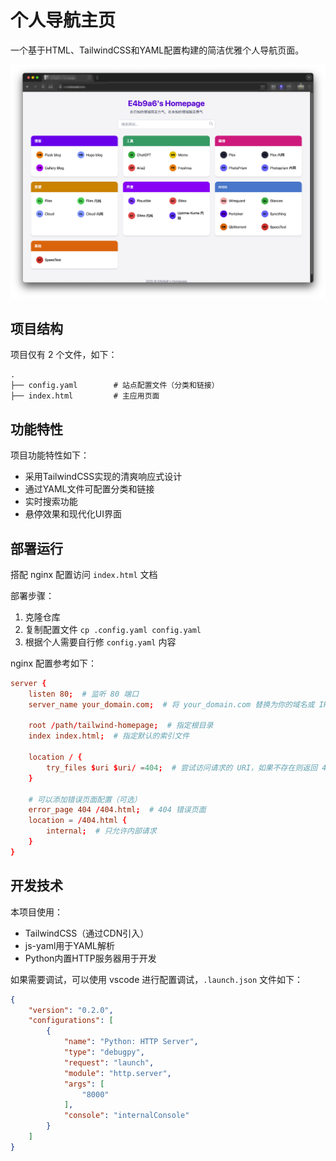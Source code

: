 # 个人导航主页

一个基于HTML、TailwindCSS和YAML配置构建的简洁优雅个人导航页面。

![example](example.png)

## 项目结构

项目仅有 2 个文件，如下：

```
.
├── config.yaml        # 站点配置文件（分类和链接）
├── index.html         # 主应用页面
```

## 功能特性

项目功能特性如下：
- 采用TailwindCSS实现的清爽响应式设计
- 通过YAML文件可配置分类和链接
- 实时搜索功能
- 悬停效果和现代化UI界面

## 部署运行

搭配 nginx 配置访问 `index.html` 文档

部署步骤：
1. 克隆仓库
2. 复制配置文件 `cp .config.yaml config.yaml` 
3. 根据个人需要自行修 `config.yaml` 内容


nginx 配置参考如下：

```conf
server {
    listen 80;  # 监听 80 端口
    server_name your_domain.com;  # 将 your_domain.com 替换为你的域名或 IP 地址

    root /path/tailwind-homepage;  # 指定根目录
    index index.html;  # 指定默认的索引文件

    location / {
        try_files $uri $uri/ =404;  # 尝试访问请求的 URI，如果不存在则返回 404
    }

    # 可以添加错误页面配置（可选）
    error_page 404 /404.html;  # 404 错误页面
    location = /404.html {
        internal;  # 只允许内部请求
    }
}
```

## 开发技术

本项目使用：
- TailwindCSS（通过CDN引入）
- js-yaml用于YAML解析
- Python内置HTTP服务器用于开发

如果需要调试，可以使用 vscode 进行配置调试，`.launch.json` 文件如下：

```json
{
    "version": "0.2.0",
    "configurations": [
        {
            "name": "Python: HTTP Server",
            "type": "debugpy",
            "request": "launch",
            "module": "http.server",
            "args": [
                "8000"
            ],
            "console": "internalConsole"
        }
    ]
}
```